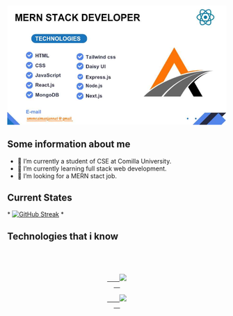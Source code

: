 

[![The San Juan Mountains are beautiful!](/assets/banner.jpg "San Juan Mountains")](https://ibb.co/yhkC7qk)




## Some information about me

- 🔭 I’m currently a student of CSE at Comilla University.
- 🌱 I’m currently learning full stack web development.
- 🤔 I’m looking for a MERN stact job.

## Current States

 \* [![GitHub Streak](https://github-readme-streak-stats.herokuapp.com?user=Aiman-Jannat&theme=transparent&border_radius=5.9&date_format=M%20j%5B%2C%20Y%5D)](https://git.io/streak-stats) \*



## Technologies that i know

<code>
<p align="center">
  <a  href="https://skillicons.dev">
    <img src="https://skillicons.dev/icons?i=c,cpp,html,css,js,react,mongo," />
  </a>
  <a href="https://skillicons.dev">
    <img src="https://skillicons.dev/icons?i=tailwind,express,firebase,nodejs,nextjs,python" />
  </a>
</p>
</code>
